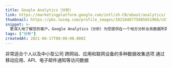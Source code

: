```yaml
---
title: Google Analytics（分析）
link: https://marketingplatform.google.com/intl/zh-CN/about/analytics/
thumbnail: https://pbs.twimg.com/profile_images/1021848775885651968/cU74ahCn_400x400.jpg
snippet: >-
  更深入地了解您的客户。Google Analytics（分析）为您提供在一个地方分析业务数据所需的免费工具。
tags: ["分析"]
createdAt: 2021-06-17T00:00:00.000Z
---
```

非常适合个人以及中小型公司
跨网站、应用和联网设备的多种数据收集选项
通过移动应用、API、电子邮件通知等访问数据